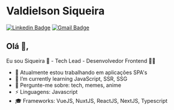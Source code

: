 # Valdielson Siqueira  
[![Linkedin Badge](https://img.shields.io/badge/-ValdielsonSiqueira-blue?style=flat-square&logo=Linkedin&logoColor=white&link=https://www.linkedin.com/in/valdielson-siqueira-260a34153/)](https://www.linkedin.com/in/valdielson-siqueira-260a34153/) 
[![Gmail Badge](https://img.shields.io/badge/-valdielson.silva@gmail.com-c14438?style=flat-square&logo=Gmail&logoColor=white&link=mailto:valdielson.silva@gmail.com)](mailto:valdielson.silva@gmail.com)


## Olá 👋, 
Eu sou Siqueira 🎃 - Tech Lead - Desenvolvedor Frontend 👨‍💻

- 🔭 Atualmente estou trabalhando em aplicações SPA's
- 🌱 I’m currently learning JavaScript, SSR, SSG
- 💬 Pergunte-me sobre: tech, memes, anime
-  ⚡ Linguagens: Javascript
- 🎓 Frameworks: VueJS, NuxtJS, ReactJS, NextJS, Typescript




